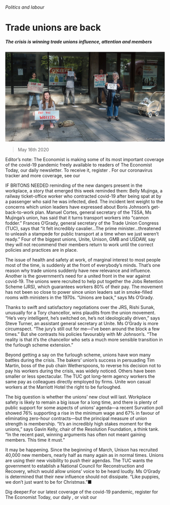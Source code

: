 ###### Politics and labour

# Trade unions are back 

##### The crisis is winning trade unions influence, attention and members 

![image](images/20200516_BRP507.jpg) 

> May 16th 2020 

Editor’s note: The Economist is making some of its most important coverage of the covid-19 pandemic freely available to readers of The Economist Today, our daily newsletter. To receive it, register . For our coronavirus tracker and more coverage, see our 

IF BRITONS NEEDED reminding of the new dangers present in the workplace, a story that emerged this week reminded them: Belly Mujinga, a railway ticket-office worker who contracted covid-19 after being spat at by a passenger who said he was infected, died. The incident lent weight to the concerns which union leaders have expressed about Boris Johnson’s get-back-to-work plan. Manuel Cortes, general secretary of the TSSA, Ms Mujinga’s union, has said that it turns transport workers into “cannon fodder.” Frances O’Grady, general secretary of the Trade Union Congress (TUC), says that “it felt incredibly cavalier...The prime minister...threatened to unleash a stampede for public transport at a time when we just weren’t ready.” Four of the biggest unions, Unite, Unison, GMB and USDAW, say they will not recommend their members return to work until the correct policies and practices are in place.

The issue of health and safety at work, of marginal interest to most people most of the time, is suddenly at the front of everybody’s minds. That’s one reason why trade unions suddenly have new relevance and influence. Another is the government’s need for a united front in the war against covid-19. The unions were recruited to help put together the Jobs Retention Scheme (JRS), which guarantees workers 80% of their pay. The movement has not been so close to power since union leaders sat in smoke-filled rooms with ministers in the 1970s. “Unions are back,” says Ms O’Grady.


Thanks to swift and satisfactory negotiations over the JRS, Rishi Sunak, unusually for a Tory chancellor, wins plaudits from the union movement. “He’s very intelligent, he’s switched on, he’s not ideologically driven,” says Steve Turner, an assistant general secretary at Unite. Ms O’Grady is more circumspect. “The jury’s still out for me—I’ve been around the block a few times.” But she contrasts his policies favourably with Mr Johnson’s. “The reality is that it’s the chancellor who sets a much more sensible transition in the furlough scheme extension.”

Beyond getting a say on the furlough scheme, unions have won many battles during the crisis. The bakers’ union’s success in persuading Tim Martin, boss of the pub chain Wetherspoons, to reverse his decision not to pay his workers during the crisis, was widely noticed. Others have been smaller or less spectacular. The TUC got long-term agency workers the same pay as colleagues directly employed by firms. Unite won casual workers at the Marriott Hotel the right to be furloughed.

The big question is whether the unions’ new clout will last. Workplace safety is likely to remain a big issue for a long time, and there is plenty of public support for some aspects of unions’ agenda—a recent Survation poll showed 76% supporting a rise in the minimum wage and 67% in favour of eliminating zero-hour contracts—but the principal measure of union strength is membership. “It’s an incredibly high stakes moment for the unions,” says Gavin Kelly, chair of the Resolution Foundation, a think tank. “In the recent past, winning arguments has often not meant gaining members. This time it must.”

It may be happening. Since the beginning of March, Unison has recruited 40,000 new members, nearly half as many again as in normal times. Unions are using their new visibility to push their agendas. The TUC wants the government to establish a National Council for Reconstruction and Recovery, which would allow unions’ voice to be heard loudly. Ms O’Grady is determined that their new influence should not dissipate. “Like puppies, we don’t just want to be for Christmas.”■

Dig deeper:For our latest coverage of the covid-19 pandemic, register for The Economist Today, our daily , or visit our 

